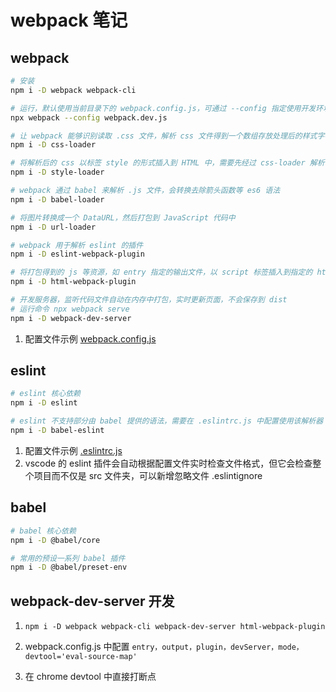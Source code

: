 # webpack 笔记

## webpack

```bash
# 安装
npm i -D webpack webpack-cli

# 运行，默认使用当前目录下的 webpack.config.js，可通过 --config 指定使用开发环境和生产环境不同的配置
npx webpack --config webpack.dev.js

# 让 webpack 能够识别读取 .css 文件，解析 css 文件得到一个数组存放处理后的样式字符串
npm i -D css-loader

# 将解析后的 css 以标签 style 的形式插入到 HTML 中，需要先经过 css-loader 解析
npm i -D style-loader

# webpack 通过 babel 来解析 .js 文件，会转换去除箭头函数等 es6 语法
npm i -D babel-loader

# 将图片转换成一个 DataURL，然后打包到 JavaScript 代码中
npm i -D url-loader

# webpack 用于解析 eslint 的插件
npm i -D eslint-webpack-plugin

# 将打包得到的 js 等资源，如 entry 指定的输出文件，以 script 标签插入到指定的 html 中
npm i -D html-webpack-plugin

# 开发服务器，监听代码文件自动在内存中打包，实时更新页面，不会保存到 dist
# 运行命令 npx webpack serve
npm i -D webpack-dev-server
```

1. 配置文件示例 [webpack.config.js](./webpack.config.js)

## eslint

```bash
# eslint 核心依赖
npm i -D eslint

# eslint 不支持部分由 babel 提供的语法，需要在 .eslintrc.js 中配置使用该解析器
npm i -D babel-eslint
```

1. 配置文件示例 [.eslintrc.js](./.eslintrc.js)
2. vscode 的 eslint 插件会自动根据配置文件实时检查文件格式，但它会检查整个项目而不仅是 src 文件夹，可以新增忽略文件 .eslintignore

## babel

```bash
# babel 核心依赖
npm i -D @babel/core

# 常用的预设一系列 babel 插件
npm i -D @babel/preset-env
```

## webpack-dev-server 开发

1. `npm i -D webpack webpack-cli webpack-dev-server html-webpack-plugin`

2. webpack.config.js 中配置 `entry，output，plugin，devServer，mode，devtool='eval-source-map'`

3. 在 chrome devtool 中直接打断点
